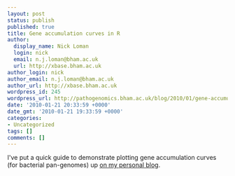 ```yaml
---
layout: post
status: publish
published: true
title: Gene accumulation curves in R
author:
  display_name: Nick Loman
  login: nick
  email: n.j.loman@bham.ac.uk
  url: http://xbase.bham.ac.uk
author_login: nick
author_email: n.j.loman@bham.ac.uk
author_url: http://xbase.bham.ac.uk
wordpress_id: 245
wordpress_url: http://pathogenomics.bham.ac.uk/blog/2010/01/gene-accumulation-curves-in-r/
date: '2010-01-21 20:33:59 +0000'
date_gmt: '2010-01-21 19:33:59 +0000'
categories:
- Uncategorized
tags: []
comments: []
---
```

<p>I've put a quick guide to demonstrate plotting gene accumulation curves (for bacterial pan-genomes) up <a href="http://nickloman.wordpress.com/2010/01/21/gene-accumulation-curves-in-r/">on my personal blog</a>.</p>
